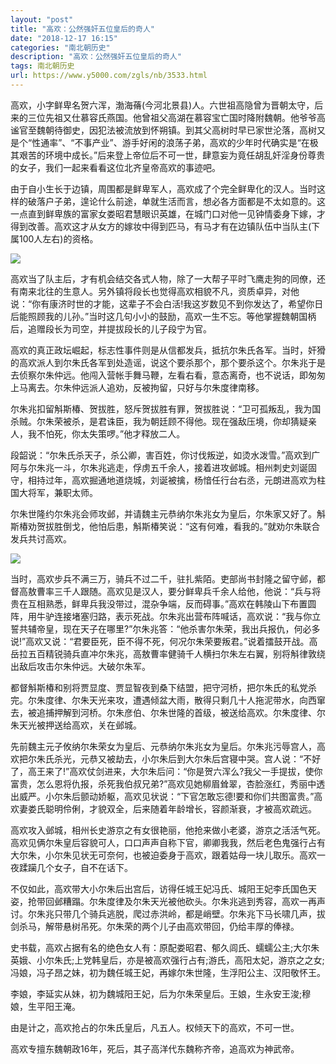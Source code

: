 ```yaml
---
layout: "post"
title: "高欢：公然强奸五位皇后的奇人"
date: "2018-12-17 16:15"
categories: "南北朝历史"
description: "高欢：公然强奸五位皇后的奇人"
tags: 南北朝历史
url: https://www.y5000.com/zgls/nb/3533.html
---
```






高欢，小字鲜卑名贺六浑，渤海蓨(今河北景县)人。六世祖高隐曾为晋朝太守，后来的三位先祖又仕慕容氏燕国。他曾祖父高湖在慕容宝亡国时降附魏朝。他爷爷高谧官至魏朝待御史，因犯法被流放到怀朔镇。到其父高树时早已家世沦落，高树又是个“性通率”、“不事产业”、游手好闲的浪荡子弟，高欢的少年时代确实是“在极其艰苦的环境中成长。”后来登上帝位后不可一世，肆意妄为竟任胡乱奸淫身份尊贵的女子，我们一起来看看这位北齐皇帝高欢的事迹吧。

由于自小生长于边镇，周围都是鲜卑军人，高欢成了个完全鲜卑化的汉人。当时这样的破落户子弟，遑论什么前途，单就生活而言，想必各方面都是不太如意的。这一点直到鲜卑族的富家女娄昭君慧眼识英雄，在城门口对他一见钟情委身下嫁，才得到改善。高欢这才从女方的嫁妆中得到匹马，有马才有在边镇队伍中当队主(下属100人左右)的资格。

![](https://img.y5000.com/uploads/allimg/161017/6-16101G12644a6.jpg)

高欢当了队主后，才有机会结交各式人物，除了一大帮子平时飞鹰走狗的同僚，还有南来北往的生意人。另外镇将段长也觉得高欢相貌不凡，资质卓异，对他说：“你有康济时世的才能，这辈子不会白活!我这岁数见不到你发达了，希望你日后能照顾我的儿孙。”当时这几句小小的鼓励，高欢一生不忘。等他掌握魏朝国柄后，追赠段长为司空，并提拔段长的儿子段宁为官。

高欢的真正政坛崛起，标志性事件则是从信都发兵，抵抗尔朱氏各军。当时，奸猾的高欢派人到尔朱氏各军到处造谣，说这个要杀那个，那个要杀这个。尔朱兆于是去侦察尔朱仲远。他闯入营帐手舞马鞭，左看右看，意态离奇，也不说话，即匆匆上马离去。尔朱仲远派人追劝，反被拘留，只好与尔朱度律南移。

尔朱兆扣留斛斯椿、贺拔胜，怒斥贺拔胜有罪，贺拔胜说：“卫可孤叛乱，我为国杀贼。尔朱荣被杀，是君诛臣，我为朝廷顾不得他。现在强敌压境，你却猜疑亲人，我不怕死，你太失策啰。”他才释放二人。

段韶说：“尔朱氏杀天子，杀公卿，害百姓，你讨伐叛逆，如烫水泼雪。”高欢到广阿与尔朱兆一斗，尔朱兆逃走，俘虏五千余人，接着进攻邺城。相州刺史刘诞固守，相持过年，高欢掘通地道烧城，刘诞被擒，杨愔任行台右丞，元朗进高欢为柱国大将军，兼职太师。

尔朱世隆约尔朱兆会师攻邺，并请魏主元恭纳尔朱兆女为皇后，尔朱家又好了。斛斯椿劝贺拔胜倒戈，他怕后患，斛斯椿笑说：“这有何难，看我的。”就劝尔朱联合发兵共讨高欢。

![](https://img.y5000.com/uploads/allimg/161017/6-16101G13120310.jpg)

当时，高欢步兵不满三万，骑兵不过二千，驻扎紫陌。吏部尚书封隆之留守邺，都督高敖曹率三千人跟随。高欢见是汉人，要分鲜卑兵千余人给他，他说：“兵与将贵在互相熟悉，鲜卑兵我没带过，混杂争端，反而碍事。”高欢在韩陵山下布置圆阵，用牛驴连接堵塞归路，表示死战。尔朱兆出营布阵喊话，高欢说：“我与你立誓共辅帝皇，现在天子在哪里?”尔朱兆答：“他杀害尔朱荣，我出兵报仇，何必多说!”高欢又说：“君要臣死，臣不得不死，何况尔朱荣要叛君。”说着擂鼓开战。高岳拉五百精锐骑兵直冲尔朱兆，高敖曹率健骑千人横扫尔朱左右翼，别将斛律敦绕出敌后攻击尔朱仲远。大破尔朱军。

都督斛斯椿和别将贾显度、贾显智夜到桑下结盟，把守河桥，把尔朱氏的私党杀完。尔朱度律、尔朱天光来攻，遭遇倾盆大雨，散得只剩几十人拖泥带水，向西窜去，被追捕押解到河桥。尔朱彦伯、尔朱世隆的首级，被送给高欢。尔朱度律、尔朱天光被押送给高欢，关在邺城。

先前魏主元子攸纳尔朱荣女为皇后、元恭纳尔朱兆女为皇后。尔朱兆污辱宫人，高欢把尔朱氏杀光，元恭又被劫去，小尔朱后到大尔朱后宫寝中哭。宫人说：“不好了，高王来了!”高欢仗剑进来，大尔朱后问：“你是贺六浑么?我父一手提拔，使你富贵，怎么恩将仇报，杀死我伯叔兄弟?”高欢见她柳眉耸翠，杏脸涨红，秀丽中透出威严。小尔朱后颤动娇躯，高欢见状说：“下官怎敢忘德!要和你们共图富贵。”高欢妻娄氏聪明伶俐，才貌双全，后来随着年龄增长，容颜渐衰，才被高欢疏远。

高欢攻入邺城，相州长史游京之有女很艳丽，他抢来做小老婆，游京之活活气死。高欢见俩尔朱皇后容貌可人，口口声声自称下官，卿卿我我，然后老色鬼强行占有大尔朱，小尔朱见状无可奈何，也被迫委身于高欢，跟着姑母一块儿取乐。高欢一夜蹂躏几个女子，自不在话下。

不仅如此，高欢带大小尔朱后出宫后，访得任城王妃冯氏、城阳王妃李氏国色天姿，抢带回邺糟蹋。尔朱度律及尔朱天光被他砍头。尔朱兆逃到秀容，高欢一再声讨。尔朱兆只带几个骑兵逃脱，爬过赤洪岭，都是峭壁。尔朱兆下马长啸几声，拔剑杀马，解带悬树吊死。尔朱荣的两个儿子由高欢带回，仍给丰厚的俸禄。

史书载，高欢占据有名的绝色女人有：原配娄昭君、郁久闾氏、蠕蠕公主;大尔朱英娥、小尔朱氏;上党韩皇后，亦是被高欢强行占有;游氏，高阳太妃，游京之之女;冯娘，冯子昂之妹，初为魏任城王妃，再嫁尔朱世隆，生浮阳公主、汉阳敬怀王。

李娘，李延实从妹，初为魏城阳王妃，后为尔朱荣皇后。王娘，生永安王浚;穆娘，生平阳王淹。

由是计之，高欢抢占的尔朱氏皇后，凡五人。权倾天下的高欢，不可一世。

高欢专擅东魏朝政16年，死后，其子高洋代东魏称齐帝，追高欢为神武帝。
